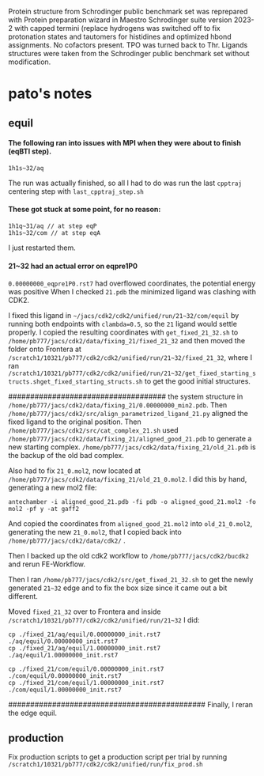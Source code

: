 Protein structure from Schrodinger public benchmark set was reprepared with Protein preparation wizard in Maestro Schrodinger suite version 2023-2 with capped termini (replace hydrogens was switched off to fix protonation states and tautomers for histidines and optimized hbond assignments.
No cofactors present.
TPO was turned back to Thr.
Ligands structures were taken from the Schrodinger public benchmark set without modification.


# pato's notes

## equil
#### The following ran into issues with MPI when they were about to finish (eqBTI step).
```
1h1s~32/aq

```
The run was actually finished, so all I had to do was run the last `cpptraj` centering step
with `last_cpptraj_step.sh`

#### These got stuck at some point, for no reason:

```
1h1q~31/aq // at step eqP
1h1s~32/com // at step eqA
```
I just restarted them.

#### 21~32 had an actual error on eqpre1P0
`0.00000000_eqpre1P0.rst7` had overflowed coordinates, the potential energy was positive
When I checked `21.pdb` the minimized ligand was clashing with CDK2.

I fixed this ligand in `~/jacs/cdk2/cdk2/unified/run/21~32/com/equil` by running both
endpoints with `clambda=0.5`, so the `21` ligand would settle properly.
I copied the resulting coordinates with `get_fixed_21_32.sh` to `/home/pb777/jacs/cdk2/data/fixing_21/fixed_21_32`
and then moved the folder onto Frontera at `/scratch1/10321/pb777/cdk2/cdk2/unified/run/21~32/fixed_21_32`, where I ran 
`/scratch1/10321/pb777/cdk2/cdk2/unified/run/21~32/get_fixed_starting_structs.shget_fixed_starting_structs.sh`
to get the good initial structures.


####################################
the system structure in `/home/pb777/jacs/cdk2/data/fixing_21/0.00000000_min2.pdb`.
Then `/home/pb777/jacs/cdk2/src/align_parametrized_ligand_21.py` aligned the fixed
ligand to the original position.
Then `/home/pb777/jacs/cdk2/src/cat_complex_21.sh` used `/home/pb777/jacs/cdk2/data/fixing_21/aligned_good_21.pdb`
to generate a new starting complex.
`/home/pb777/jacs/cdk2/data/fixing_21/old_21.pdb` is the backup of the old bad complex.

Also had to fix `21_0.mol2`, now located at `/home/pb777/jacs/cdk2/data/fixing_21/old_21_0.mol2`.
I did this by hand, generating a new mol2 file:

```
antechamber -i aligned_good_21.pdb -fi pdb -o aligned_good_21.mol2 -fo mol2 -pf y -at gaff2
```
And copied the coordinates from `aligned_good_21.mol2` into `old_21_0.mol2`, generating the new
`21_0.mol2`, that I copied back into `/home/pb777/jacs/cdk2/data/cdk2/` .

Then I backed up the old cdk2 workflow to `/home/pb777/jacs/cdk2/bucdk2` and rerun FE-Workflow.


Then I ran `/home/pb777/jacs/cdk2/src/get_fixed_21_32.sh` to get the newly generated `21~32` edge
and to fix the box size since it came out a bit different.

Moved `fixed_21_32` over to Frontera and inside `/scratch1/10321/pb777/cdk2/cdk2/unified/run/21~32` I did:

```
cp ./fixed_21/aq/equil/0.00000000_init.rst7 ./aq/equil/0.00000000_init.rst7
cp ./fixed_21/aq/equil/1.00000000_init.rst7 ./aq/equil/1.00000000_init.rst7

cp ./fixed_21/com/equil/0.00000000_init.rst7 ./com/equil/0.00000000_init.rst7
cp ./fixed_21/com/equil/1.00000000_init.rst7 ./com/equil/1.00000000_init.rst7
```
#############################################
Finally, I reran the edge equil.

## production

Fix production scripts to get a production script per trial by running 
`/scratch1/10321/pb777/cdk2/cdk2/unified/run/fix_prod.sh`

